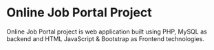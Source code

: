 # Online Job Portal Project
Online Job Portal project is web application built using PHP, MySQL as backend and HTML JavaScript &amp; Bootstrap as Frontend technologies. <br/>

